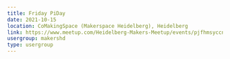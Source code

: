 ```yaml
---
title: Friday PiDay
date: 2021-10-15
location: CoMakingSpace (Makerspace Heidelberg), Heidelberg
link: https://www.meetup.com/Heidelberg-Makers-Meetup/events/pjfhmsyccnbtb/
usergroup: makershd
type: usergroup
---
```

